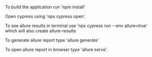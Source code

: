 To build the application run 'npm install'

Open cypress using 'npx cypress open'.

To see allure results in terminal use 'npx cypress run --env allure=true' which will also create allure-results

To generate allure report type 'allure generate' 

To open allure report in browser type 'allure serve'.
